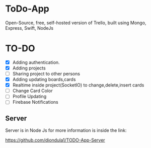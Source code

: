 # ToDo-App
Open-Source, free, self-hosted version of Trello, built using Mongo, Express, Swift, NodeJs

# TO-DO
- [x] Adding authentication.
- [x] Adding projects
- [ ] Sharing project to other persons 
- [x] Adding updating boards,cards
- [x] Realtime inside project(SocketIO) to change,delete,insert cards
- [ ] Change Card Color
- [ ] Profile Updating
- [ ] Firebase Notifications 

## Server
Server is in Node Js for more information is inside the link: 

https://github.com/diondula1/TODO-App-Server
